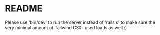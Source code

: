 # README

Please use 'bin/dev' to run the server instead of 'rails s' to make sure the very minimal amount of Tailwind CSS I used loads as well :)
